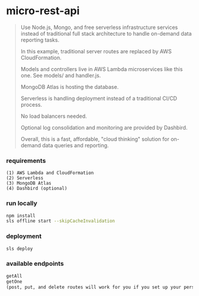 # micro-rest-api
>Use Node.js, Mongo, and free serverless infrastructure services instead of traditional full stack architecture to handle on-demand data reporting tasks.
>
>In this example, traditional server routes are replaced by AWS CloudFormation.
>
>Models and controllers live in AWS Lambda microservices like this one. See models/ and handler.js.
>
>MongoDB Atlas is hosting the database.
>
>Serverless is handling deployment instead of a traditional CI/CD process.
>
>No load balancers needed.
>
>Optional log consolidation and monitoring are provided by Dashbird.
>
>Overall, this is a fast, affordable, "cloud thinking" solution for on-demand data queries and reporting.

### requirements
```text
(1) AWS Lambda and CloudFormation
(2) Serverless
(3) MongoDB Atlas
(4) Dashbird (optional)
```


### run locally
```sh
npm install
sls offline start --skipCacheInvalidation
```

### deployment
```sh
sls deploy
```
### available endpoints
```txt
getAll
getOne
(post, put, and delete routes will work for you if you set up your personal permissions accordingly in Atlas and AWS)
```
